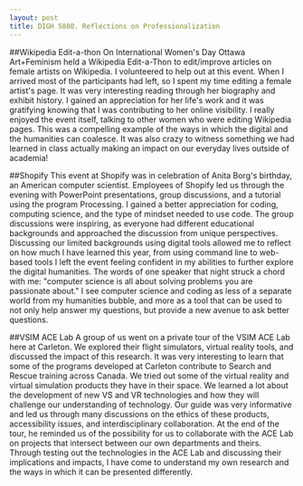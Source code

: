 ```yaml
---
layout: post 
title: DIGH 5800. Reflections on Professionalization 
---
```


##Wikipedia Edit-a-thon
On International Women's Day Ottawa Art+Feminism held a Wikipedia Edit-a-Thon to edit/improve articles on female artists on Wikipedia. I volunteered to help out at this event. When I arrived most of the participants had left, so I spent my time editing a female artist's page. It was very interesting reading through her biography and exhibit history. I gained an appreciation for her life's work and it was gratifying knowing that I was contributing to her online visibility. I really enjoyed the event itself, talking to other women who were editing Wikipedia pages. This was a compelling example of the ways in which the digital and the humanities can coalesce. It was also crazy to witness something we had learned in class actually making an impact on our everyday lives outside of academia!


##Shopify
This event at Shopify was in celebration of Anita Borg's birthday, an American computer scientist. Employees of Shopify led us through the evening with PowerPoint presentations, group discussions, and a tutorial using the program Processing. I gained a better appreciation for coding, computing science, and the type of mindset needed to use code. The group discussions were inspiring, as everyone had different educational backgrounds and approached the discussion from unique perspectives. Discussing our limited backgrounds using digital tools allowed me to reflect on how much I have learned this year, from using command line to web-based tools I left the event feeling confident in my abilities to further explore the digital humanities. The words of one speaker that night struck a chord with me: "computer science is all about solving problems you are passionate about." I see computer science and coding as less of a separate world from my humanities bubble, and more as a tool that can be used to not only help answer my questions, but provide a new avenue to ask better questions.


##VSIM ACE Lab
A group of us went on a private tour of the VSIM ACE Lab here at Carleton. We explored their flight simulators, virtual reality tools, and discussed the impact of this research. It was very interesting to learn that some of the programs developed at Carleton contribute to Search and Rescue training across Canada. We tried out some of the virtual reality and virtual simulation products they have in their space. We learned a lot about the development of new VS and VR technologies and how they will challenge our understanding of technology. Our guide was very informative and led us through many discussions on the ethics of these products, accessibility issues, and interdisciplinary collaboration. At the end of the tour, he reminded us of the possibility for us to collaborate with the ACE Lab on projects that intersect between our own departments and theirs. Through testing out the technologies in the ACE Lab and discussing their implications and impacts, I have come to understand my own research and the ways in which it can be presented differently.
